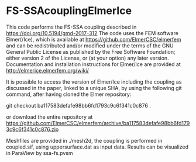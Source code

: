 # FS-SSAcouplingElmerIce
This code performs the FS-SSA coupling described in https://doi.org/10.5194/gmd-2017-312
The code uses the FEM software Elmer(/Ice), which is available at https://github.com/ElmerCSC/elmerfem
and can be redistributed and/or modified under the terms of the GNU General Public License as published by the Free Software Foundation; 
either version 2 of the License, or (at your option) any later version. 
Documentation and installation instructions for Elmer/Ice are provided at http://elmerice.elmerfem.org/wiki/

It is possible to access the version of Elmer/Ice including the coupling as discussed in the paper, 
linked to a unique SHA, by using the following git command, after having cloned the Elmer repository:

git checkout ba117583defafe98bb6fd1793c9c6f341c0c876 .

or download the entire repository at
https://github.com/ElmerCSC/elmerfem/archive/ba117583defafe98bb6fd1793c9c6f341c0c876.zip

Meshfiles are provided in ./mesh2d, the coupling is performed in coupled.sif, using uppersurface.dat as input data.
Results can be visualized in ParaView by ssa-fs.pvsm
